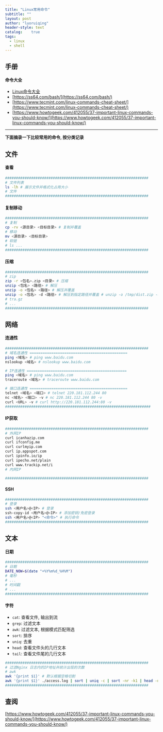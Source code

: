 ```yaml
---
title: "Linux常用命令"
subtitle: ""
layout: post
author: "luoruiqing"
header-style: text
catalog:    true
tags:
  - linux
  - shell
---
```



## 手册

#### 命令大全

- [Linux命令大全](https://man.linuxde.net/)
- [https://ss64.com/bash/](https://ss64.com/bash/)
- [https://www.tecmint.com/linux-commands-cheat-sheet/](https://www.tecmint.com/linux-commands-cheat-sheet/)
- [https://www.howtogeek.com/412055/37-important-linux-commands-you-should-know/](https://www.howtogeek.com/412055/37-important-linux-commands-you-should-know/)

--- 

**下面摘录一下比较常用的命令, 按分类记录**

## 文件

#### 查看

```sh
##################################################################
# 文件列表
ls -lh # 展示文件并格式化占用大小
# 文件
##################################################################
```
#### 复制移动
```sh
##################################################################
# 复制
cp -rv <源目录> <目标目录> # 复制并覆盖
# 移动
mv <源目录> <目标目录>
# 软链
# ls ...
##################################################################
```


#### 压缩
```sh
##################################################################
# zip 
zip -r <包名>.zip <目录> # 压缩
unzip <包名> <路径> # 解压
unzip -o <包名> <路径> # 解压并覆盖
unzip -o <包名> -d <路径> # 解压到指定路径并覆盖 # unzip -o /tmp/dist.zip -d ./
# tra.gz
# ...
##################################################################
```

## 网络

#### 连通性

```sh
##################################################################
# 域名连通性 =============================================
ping <域名> # ping www.baidu.com
nslookup <域名> # nslookup www.baidu.com

# IP连通性 ==============================================
ping <域名> # ping www.baidu.com
traceroute <域名> # traceroute www.baidu.com

# 端口连通性 =============================================
telnet <域名> <端口> # telnet 220.181.112.244 80
nc <域名> <端口> -v # nc 220.181.112.244 80 -v
curl <URL> -v # curl http://220.181.112.244:80 -v
###################################################################
```

#### IP获取

```sh
##################################################################
# 外网IP
curl icanhazip.com
curl ifconfig.me
curl curlmyip.com
curl ip.appspot.com
curl ipinfo.io/ip
curl ipecho.net/plain
curl www.trackip.net/i
# 内网IP

##################################################################
```
#### SSH

```sh
##################################################################
# 登录
ssh <用户名>@<IP> # 登录
ssh-copy-id <用户名>@<IP> # 添加密钥/免密登录
ssh <用户名>@<IP> "<命令>" # 执行命令
##################################################################
```


## 文本

#### 日期

```sh
##################################################################
# 日期
DATE_NOW=$(date "+%Y%m%d_%H%M")
# 毫秒
# ...
# 时间戳
# ...
##################################################################
```

#### 字符

- `cat`: 查看文件, 输出到流
- `grep`: 过滤文本
- `awk`: 过滤文本, 根据模式匹配筛选
- `sort`: 排序
- `uniq`: 去重
- `head`: 查看文件头的几行文本
- `tail`: 查看文件尾的几行文本

```sh
##################################################################
# 过滤Nginx 日志内的IP地址并统计出现的次数
# awk
awk '{print $1}' # 默认根据空格切割
awk '{print $1}' ./access.log | sort | uniq -c | sort -nr -k1 | head -n 10
##################################################################
```


## 查阅

[https://www.howtogeek.com/412055/37-important-linux-commands-you-should-know/](https://www.howtogeek.com/412055/37-important-linux-commands-you-should-know/)